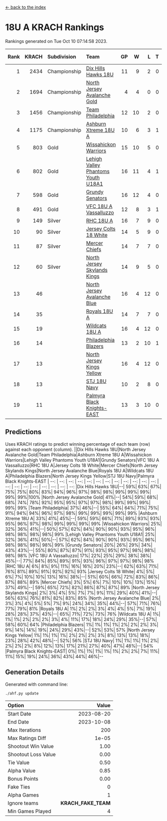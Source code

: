 [<- back to the index](readme.md)
# 18U A KRACH Rankings
Rankings generated on Tue Oct 10 07:14:58 2023.

Rank|KRACH|Subdivision|Team|GP|W|L|T|OTW|OTL|SoS|Exp Wins|Win Diff
---:|---:|:---|:---|---:|---:|---:|---:|---:|---:|---:|---:|---:
1|2434|Championship|[Dix Hills Hawks 18U](https://gamesheetstats.com/seasons/3659/teams/140731/schedule)|11|9|2|0|0|0|620|9.8|-0.0
2|1694|Championship|[North Jersey Avalanche Gold](https://gamesheetstats.com/seasons/3659/teams/140737/schedule)|4|4|0|0|0|0|53|4.9|0.0
3|1456|Championship|[Team Philadelphia](https://gamesheetstats.com/seasons/3659/teams/140745/schedule)|12|10|2|0|0|0|512|10.8|-0.0
4|1175|Championship|[Ashburn Xtreme 18U A](https://gamesheetstats.com/seasons/3659/teams/140730/schedule)|10|6|3|1|1|0|732|7.3|-0.0
5|803|Gold|[Wissahickon Warriors](https://gamesheetstats.com/seasons/3659/teams/140748/schedule)|15|10|5|0|0|0|675|10.8|-0.0
6|802|Gold|[Lehigh Valley Phantoms Youth U18A1](https://gamesheetstats.com/seasons/3659/teams/140734/schedule)|16|11|4|1|0|0|519|12.3|-0.0
7|598|Gold|[Grundy Senators](https://gamesheetstats.com/seasons/3659/teams/140732/schedule)|16|12|4|0|0|0|426|12.8|-0.0
8|491|Gold|[VFC 18U A Vassalluzzo](https://gamesheetstats.com/seasons/3659/teams/140746/schedule)|12|8|3|1|2|1|349|9.3|-0.0
9|149|Silver|[RHC 18U A](https://gamesheetstats.com/seasons/3659/teams/140742/schedule)|16|7|9|0|0|0|536|7.8|-0.0
10|90|Silver|[Jersey Colts 18 White](https://gamesheetstats.com/seasons/3659/teams/140733/schedule)|14|5|9|0|0|2|606|5.9|0.0
11|87|Silver|[Mercer Chiefs](https://gamesheetstats.com/seasons/3659/teams/140735/schedule)|14|7|7|0|0|0|313|7.9|0.0
12|60|Silver|[North Jersey Skylands Kings](https://gamesheetstats.com/seasons/3659/teams/140739/schedule)|14|9|5|0|0|1|144|9.9|0.0
13|46||[North Jersey Avalanche Blue](https://gamesheetstats.com/seasons/3659/teams/140736/schedule)|16|4|12|0|0|0|652|4.9|0.0
14|35||[Royals 18U A](https://gamesheetstats.com/seasons/3659/teams/140743/schedule)|14|7|7|0|1|0|167|7.9|0.0
15|19||[Wildcats 18U A](https://gamesheetstats.com/seasons/3659/teams/140747/schedule)|16|4|12|0|0|1|329|4.9|0.0
16|14||[Philadelphia Blazers](https://gamesheetstats.com/seasons/3659/teams/140741/schedule)|13|2|10|1|0|2|291|3.4|0.0
17|13||[North Jersey Kings Yellow](https://gamesheetstats.com/seasons/3659/teams/140738/schedule)|16|4|12|0|1|0|132|4.9|0.0
18|13||[STJ 18U Navy](https://gamesheetstats.com/seasons/3659/teams/140744/schedule)|10|2|8|0|0|0|344|2.9|0.0
19|11||[Palmyra Black Knights-EAST](https://gamesheetstats.com/seasons/3659/teams/140740/schedule)|13|3|10|0|2|0|217|3.9|0.0

## Predictions
Uses KRACH ratings to predict winning percentage of each team (row) against each opponent (column).
||Dix Hills Hawks 18U|North Jersey Avalanche Gold|Team Philadelphia|Ashburn Xtreme 18U A|Wissahickon Warriors|Lehigh Valley Phantoms Youth U18A1|Grundy Senators|VFC 18U A Vassalluzzo|RHC 18U A|Jersey Colts 18 White|Mercer Chiefs|North Jersey Skylands Kings|North Jersey Avalanche Blue|Royals 18U A|Wildcats 18U A|Philadelphia Blazers|North Jersey Kings Yellow|STJ 18U Navy|Palmyra Black Knights-EAST
| --: | --: | --: | --: | --: | --: | --: | --: | --: | --: | --: | --: | --: | --: | --: | --: | --: | --: | --: | --: 
|Dix Hills Hawks 18U|--| 59%| 63%| 67%| 75%| 75%| 80%| 83%| 94%| 96%| 97%| 98%| 98%| 99%| 99%| 99%| 99%| 99%|100%
|North Jersey Avalanche Gold| 41%|--| 54%| 59%| 68%| 68%| 74%| 78%| 92%| 95%| 95%| 97%| 97%| 98%| 99%| 99%| 99%| 99%| 99%
|Team Philadelphia| 37%| 46%|--| 55%| 64%| 64%| 71%| 75%| 91%| 94%| 94%| 96%| 97%| 98%| 99%| 99%| 99%| 99%| 99%
|Ashburn Xtreme 18U A| 33%| 41%| 45%|--| 59%| 59%| 66%| 71%| 89%| 93%| 93%| 95%| 96%| 97%| 98%| 99%| 99%| 99%| 99%
|Wissahickon Warriors| 25%| 32%| 36%| 41%|--| 50%| 57%| 62%| 84%| 90%| 90%| 93%| 95%| 96%| 98%| 98%| 98%| 98%| 99%
|Lehigh Valley Phantoms Youth U18A1| 25%| 32%| 36%| 41%| 50%|--| 57%| 62%| 84%| 90%| 90%| 93%| 95%| 96%| 98%| 98%| 98%| 98%| 99%
|Grundy Senators| 20%| 26%| 29%| 34%| 43%| 43%|--| 55%| 80%| 87%| 87%| 91%| 93%| 95%| 97%| 98%| 98%| 98%| 98%
|VFC 18U A Vassalluzzo| 17%| 22%| 25%| 29%| 38%| 38%| 45%|--| 77%| 84%| 85%| 89%| 91%| 93%| 96%| 97%| 97%| 98%| 98%
|RHC 18U A|  6%|  8%|  9%| 11%| 16%| 16%| 20%| 23%|--| 62%| 63%| 71%| 76%| 81%| 89%| 91%| 92%| 92%| 93%
|Jersey Colts 18 White|  4%|  5%|  6%|  7%| 10%| 10%| 13%| 16%| 38%|--| 51%| 60%| 66%| 72%| 83%| 86%| 87%| 88%| 89%
|Mercer Chiefs|  3%|  5%|  6%|  7%| 10%| 10%| 13%| 15%| 37%| 49%|--| 59%| 65%| 72%| 82%| 86%| 87%| 87%| 89%
|North Jersey Skylands Kings|  2%|  3%|  4%|  5%|  7%|  7%|  9%| 11%| 29%| 40%| 41%|--| 56%| 63%| 76%| 81%| 82%| 83%| 85%
|North Jersey Avalanche Blue|  2%|  3%|  3%|  4%|  5%|  5%|  7%|  9%| 24%| 34%| 35%| 44%|--| 57%| 71%| 76%| 77%| 79%| 81%
|Royals 18U A|  1%|  2%|  2%|  3%|  4%|  4%|  5%|  7%| 19%| 28%| 28%| 37%| 43%|--| 65%| 71%| 72%| 73%| 76%
|Wildcats 18U A|  1%|  1%|  1%|  2%|  2%|  2%|  3%|  4%| 11%| 17%| 18%| 24%| 29%| 35%|--| 57%| 58%| 60%| 64%
|Philadelphia Blazers|  1%|  1%|  1%|  1%|  2%|  2%|  2%|  3%|  9%| 14%| 14%| 19%| 24%| 29%| 43%|--| 52%| 53%| 57%
|North Jersey Kings Yellow|  1%|  1%|  1%|  1%|  2%|  2%|  2%|  3%|  8%| 13%| 13%| 18%| 23%| 28%| 42%| 48%|--| 52%| 56%
|STJ 18U Navy|  1%|  1%|  1%|  1%|  2%|  2%|  2%|  2%|  8%| 12%| 13%| 17%| 21%| 27%| 40%| 47%| 48%|--| 54%
|Palmyra Black Knights-EAST|  0%|  1%|  1%|  1%|  1%|  1%|  2%|  2%|  7%| 11%| 11%| 15%| 19%| 24%| 36%| 43%| 44%| 46%|--

## Generation Details

Generated with command line:
```
./ahf.py update
```

| Option | Value |
| :----- | ----: |
| Start Date | 2023-08-20 |
| End Date | 2023-10-08 |
| Max Iterations | 200 |
| Max Ratings Diff | 1e-05 |
| Shootout Win Value | 1.00 |
| Shootout Loss Value | 0.00 |
| Tie Value | 0.50 |
| Alpha Value | 0.85 |
| Bonus Points | 0.00 |
| Fake Ties | 0 |
| Alpha Games | 1 |
| Ignore teams | __KRACH_FAKE_TEAM__ |
| Min Games Played | 4 |

